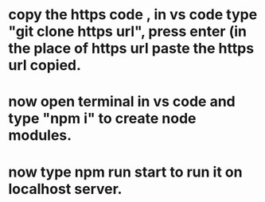 # copy the https code , in vs code type "git clone https url", press enter (in the place of https url paste the https url copied.
# now open terminal in vs code and type "npm i" to create node modules.
# now type npm run start to run it on localhost server.

